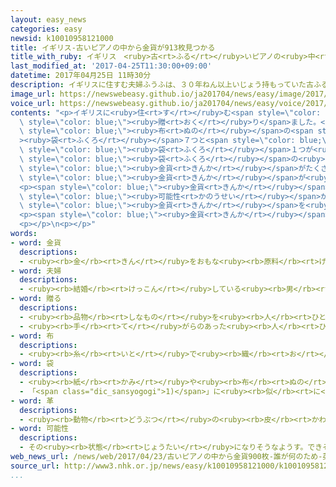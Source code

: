 ```yaml
---
layout: easy_news
categories: easy
newsid: k10010958121000
title: イギリス-古いピアノの中から金貨が913枚見つかる
title_with_ruby: イギリス　<ruby>古<rt>ふる</rt></ruby>いピアノの<ruby>中<rt>なか</rt></ruby>から<ruby>金貨<rt>きんか</rt></ruby>が９１３<ruby>枚<rt>まい</rt></ruby><ruby>見<rt>み</rt></ruby>つかる
last_modified_at: '2017-04-25T11:30:00+09:00'
datetime: 2017年04月25日 11時30分
description: イギリスに住すむ夫婦ふうふは、３０年ねん以上いじょう持もっていた古ふるいピアノを去年きょねんの夏なつ、シュロップシャーにある大学だいがくに贈おくりました。
image_url: https://newswebeasy.github.io/ja201704/news/easy/image/2017/04/25/k10010958121000.jpg
voice_url: https://newswebeasy.github.io/ja201704/news/easy/voice/2017/04/25/k10010958121000.mp3
contents: "<p>イギリスに<ruby>住<rt>す</rt></ruby>む<span style=\"color: blue;\"><ruby>夫婦<rt>ふうふ</rt></ruby></span>は、３０<ruby>年<rt>ねん</rt></ruby><ruby>以上<rt>いじょう</rt></ruby><ruby>持<rt>も</rt></ruby>っていた<ruby>古<rt>ふる</rt></ruby>いピアノを<ruby>去年<rt>きょねん</rt></ruby>の<ruby>夏<rt>なつ</rt></ruby>、シュロップシャーにある<ruby>大学<rt>だいがく</rt></ruby>に<span\
  \ style=\"color: blue;\"><ruby>贈<rt>おく</rt></ruby>り</span>ました。</p>\n<p>そのあと、ピアノの<ruby>音<rt>おと</rt></ruby>をチェックする<ruby>人<rt>ひと</rt></ruby>が、ピアノを<ruby>開<rt>あ</rt></ruby>けて<ruby>中<rt>なか</rt></ruby>を<ruby>調<rt>しら</rt></ruby>べると、<span\
  \ style=\"color: blue;\"><ruby>布<rt>ぬの</rt></ruby></span>の<span style=\"color: blue;\"\
  ><ruby>袋<rt>ふくろ</rt></ruby></span>７つと<span style=\"color: blue;\"><ruby>革<rt>かわ</rt></ruby></span>の<span\
  \ style=\"color: blue;\"><ruby>袋<rt>ふくろ</rt></ruby></span>１つが<ruby>見<rt>み</rt></ruby>つかりました。<span\
  \ style=\"color: blue;\"><ruby>袋<rt>ふくろ</rt></ruby></span>の<ruby>中<rt>なか</rt></ruby>には<span\
  \ style=\"color: blue;\"><ruby>金貨<rt>きんか</rt></ruby></span>がたくさん<ruby>入<rt>はい</rt></ruby>っていました。この<ruby>人<rt>ひと</rt></ruby>は「<span\
  \ style=\"color: blue;\"><ruby>金貨<rt>きんか</rt></ruby></span>が<ruby>入<rt>はい</rt></ruby>っているとは<ruby>全然<rt>ぜんぜん</rt></ruby><ruby>思<rt>おも</rt></ruby>っていなかったので、びっくりしました」と<ruby>話<rt>はな</rt></ruby>しています。</p>\n\
  <p><span style=\"color: blue;\"><ruby>金貨<rt>きんか</rt></ruby></span>は<ruby>全部<rt>ぜんぶ</rt></ruby>で９１３<ruby>枚<rt>まい</rt></ruby>で<ruby>重<rt>おも</rt></ruby>さは６ｋｇ<ruby>以上<rt>いじょう</rt></ruby>です。<ruby>日本<rt>にっぽん</rt></ruby>のお<ruby>金<rt>かね</rt></ruby>で４２００<ruby>万<rt>まん</rt></ruby><ruby>円<rt>えん</rt></ruby>〜５６００<ruby>万<rt>まん</rt></ruby><ruby>円<rt>えん</rt></ruby>の<span\
  \ style=\"color: blue;\"><ruby>可能性<rt>かのうせい</rt></ruby></span>があります。</p>\n<p><ruby>大英博物館<rt>だいえいはくぶつかん</rt></ruby>が<span\
  \ style=\"color: blue;\"><ruby>金貨<rt>きんか</rt></ruby></span>を<ruby>調<rt>しら</rt></ruby>べると、１００<ruby>年<rt>ねん</rt></ruby><ruby>以上<rt>いじょう</rt></ruby><ruby>前<rt>まえ</rt></ruby>につくられたものだとわかりましたが、<ruby>誰<rt>だれ</rt></ruby>が、どうしてピアノの<ruby>中<rt>なか</rt></ruby>に<ruby>入<rt>い</rt></ruby>れたかはわかっていません。</p>\n\
  <p><span style=\"color: blue;\"><ruby>金貨<rt>きんか</rt></ruby></span>が<ruby>見<rt>み</rt></ruby>つかったあと、<ruby>自分<rt>じぶん</rt></ruby>の<ruby>物<rt>もの</rt></ruby>だと<ruby>言<rt>い</rt></ruby>っている<ruby>人<rt>ひと</rt></ruby>が５０<ruby>人<rt>にん</rt></ruby>ぐらいいます。</p>\n\
  <p></p>\n<p></p>"
words:
- word: 金貨
  descriptions:
  - <ruby><rb>金</rb><rt>きん</rt></ruby>をおもな<ruby><rb>原料</rb><rt>げんりょう</rt></ruby>として<ruby><rb>作</rb><rt>つく</rt></ruby>ったお<ruby><rb>金</rb><rt>かね</rt></ruby>。
- word: 夫婦
  descriptions:
  - <ruby><rb>結婚</rb><rt>けっこん</rt></ruby>している<ruby><rb>男</rb><rt>おとこ</rt></ruby>の<ruby><rb>人</rb><rt>ひと</rt></ruby>と<ruby><rb>女</rb><rt>おんな</rt></ruby>の<ruby><rb>人</rb><rt>ひと</rt></ruby>。<ruby><rb>夫</rb><rt>おっと</rt></ruby>と<ruby><rb>妻</rb><rt>つま</rt></ruby>。
- word: 贈る
  descriptions:
  - <ruby><rb>品物</rb><rt>しなもの</rt></ruby>を<ruby><rb>人</rb><rt>ひと</rt></ruby>にあげる。プレゼントする。
  - <ruby><rb>手</rb><rt>て</rt></ruby>がらのあった<ruby><rb>人</rb><rt>ひと</rt></ruby>に、<ruby><rb>位</rb><rt>くらい</rt></ruby>やくんしょうなどをあたえる。
- word: 布
  descriptions:
  - <ruby><rb>糸</rb><rt>いと</rt></ruby>で<ruby><rb>織</rb><rt>お</rt></ruby>った<ruby><rb>物</rb><rt>もの</rt></ruby>。<ruby><rb>織物</rb><rt>おりもの</rt></ruby>。きれ。
- word: 袋
  descriptions:
  - <ruby><rb>紙</rb><rt>かみ</rt></ruby>や<ruby><rb>布</rb><rt>ぬの</rt></ruby>などで<ruby><rb>作</rb><rt>つく</rt></ruby>り、<ruby><rb>中</rb><rt>なか</rt></ruby>に<ruby><rb>物</rb><rt>もの</rt></ruby>を<ruby><rb>入</rb><rt>い</rt></ruby>れて、<ruby><rb>口</rb><rt>くち</rt></ruby>をしめるようにした<ruby><rb>入</rb><rt>い</rt></ruby>れ<ruby><rb>物</rb><rt>もの</rt></ruby>。
  - 「<span class="dic_sansyogogi">1)</span>」に<ruby><rb>似</rb><rt>に</rt></ruby>た<ruby><rb>形</rb><rt>かたち</rt></ruby>のもの。
- word: 革
  descriptions:
  - <ruby><rb>動物</rb><rt>どうぶつ</rt></ruby>の<ruby><rb>皮</rb><rt>かわ</rt></ruby>から<ruby><rb>毛</rb><rt>け</rt></ruby>などを<ruby><rb>取</rb><rt>と</rt></ruby>り<ruby><rb>除</rb><rt>のぞ</rt></ruby>き、やわらかくなめしたもの。
- word: 可能性
  descriptions:
  - その<ruby><rb>状態</rb><rt>じょうたい</rt></ruby>になりそうなようす。できそうなようす。
web_news_url: /news/web/2017/04/23/古いピアノの中から金貨900枚-誰が何のため-英国/
source_url: http://www3.nhk.or.jp/news/easy/k10010958121000/k10010958121000.html
...
```

